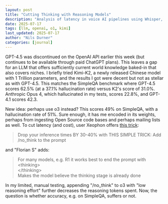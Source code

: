 ```yaml
---
layout: post
title: "Cutting Thinking with Reasoning Models"
description: "Analysis of latency in voice AI pipelines using Whisper, Nvidia Parakeet, and translation models, with a spotlight on conversational AI leader Cognigy."
date: 2025-07-17
tags: [llm, openai, o1, kimi]
last_updated: 2025-07-17
author: "Nils Durner"
categories: [journal]
---
```


GPT-4.5 was discontinued on the OpenAI API earlier this week (but continues to be available through paid ChatGPT plans). This leaves a gap for an LLM that offers sufficiently current world knowledge baked-in that also covers niches. I briefly tried Kimi-K2, a newly released Chinese model with 1 Trillion parameters, and the results I got were decent but not as stellar as with GPT-4.5. This matches the SimpleQA benchmark where GPT-4.5 scores 62.5% (at a 37.1% hallucination rate) versus K2's score of 31.0%. Anthropic Opus 4, which hallucinated in my tests, scores 22.8%, and GPT-4.1 scores 42.3.

New idea: perhaps use o3 instead? This scores 49% on SimpleQA, with a hallucination rate of 51%. Sure enough, it has me encoded in its weights, perhaps from ingesting Open Source code bases and perhaps mailing lists as well. To cut latency (and cost), user Xeophon offers [this trick](https://x.com/xeophon_/status/1944139161000128892):
> Drop your inference times BY 30-40% with THIS SIMPLE TRICK: Add /no_think to the prompt

and "Florian S" adds:
> For many models, e.g. R1 it works best to end the prompt with \
\<thinking> \
\</thinking> \
Makes the model believe the thinking stage is already done

In my limited, manual testing, appending "/no_think" to o3 with "low reasoning effort" further decreases the reasoning tokens spent. Now, the question is whether accuracy, e.g. on SimpleQA, suffers or not.